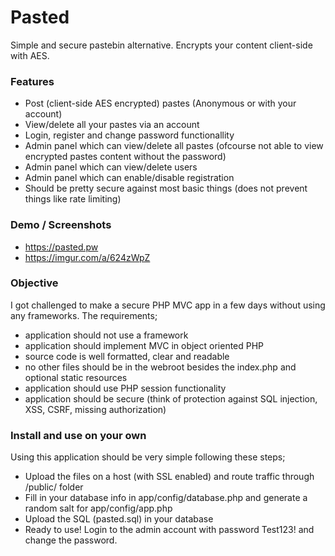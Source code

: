 # Pasted
Simple and secure pastebin alternative. Encrypts your content client-side with AES.

### Features
- Post (client-side AES encrypted) pastes (Anonymous or with your account)
- View/delete all your pastes via an account
- Login, register and change password functionallity
- Admin panel which can view/delete all pastes (ofcourse not able to view encrypted pastes content without the password)
- Admin panel which can view/delete users
- Admin panel which can enable/disable registration
- Should be pretty secure against most basic things (does not prevent things like rate limiting)

### Demo / Screenshots
- https://pasted.pw
- https://imgur.com/a/624zWpZ

### Objective
I got challenged to make a secure PHP MVC app in a few days without using any frameworks. The requirements;
- application should not use a framework
- application should implement MVC in object oriented PHP
- source code is well formatted, clear and readable
- no other files should be in the webroot besides the index.php and optional static resources
- application should use PHP session functionality
- application should be secure (think of protection against SQL injection, XSS, CSRF, missing authorization)

### Install and use on your own
Using this application should be very simple following these steps;
- Upload the files on a host (with SSL enabled) and route traffic through /public/ folder
- Fill in your database info in app/config/database.php and generate a random salt for app/config/app.php
- Upload the SQL (pasted.sql) in your database
- Ready to use! Login to the admin account with password Test123! and change the password.
